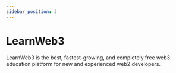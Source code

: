 ```yaml
---
sidebar_position: 3
---
```


# LearnWeb3

LearnWeb3 is the best, fastest-growing, and completely free web3 education platform for new and experienced web2 developers.

